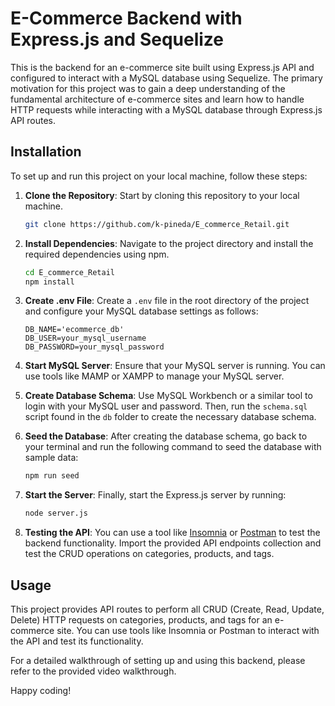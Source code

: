# E-Commerce Backend with Express.js and Sequelize

This is the backend for an e-commerce site built using Express.js API and configured to interact with a MySQL database using Sequelize. The primary motivation for this project was to gain a deep understanding of the fundamental architecture of e-commerce sites and learn how to handle HTTP requests while interacting with a MySQL database through Express.js API routes.

## Installation

To set up and run this project on your local machine, follow these steps:

1. **Clone the Repository**: Start by cloning this repository to your local machine.

   ```bash
   git clone https://github.com/k-pineda/E_commerce_Retail.git
   ```

2. **Install Dependencies**: Navigate to the project directory and install the required dependencies using npm.

   ```bash
   cd E_commerce_Retail
   npm install
   ```

3. **Create .env File**: Create a `.env` file in the root directory of the project and configure your MySQL database settings as follows:

   ```env
   DB_NAME='ecommerce_db'
   DB_USER=your_mysql_username
   DB_PASSWORD=your_mysql_password
   ```

4. **Start MySQL Server**: Ensure that your MySQL server is running. You can use tools like MAMP or XAMPP to manage your MySQL server.

5. **Create Database Schema**: Use MySQL Workbench or a similar tool to login with your MySQL user and password. Then, run the `schema.sql` script found in the `db` folder to create the necessary database schema.

6. **Seed the Database**: After creating the database schema, go back to your terminal and run the following command to seed the database with sample data:

   ```bash
   npm run seed
   ```

7. **Start the Server**: Finally, start the Express.js server by running:

   ```bash
   node server.js
   ```

8. **Testing the API**: You can use a tool like [Insomnia](https://insomnia.rest/) or [Postman](https://www.postman.com/) to test the backend functionality. Import the provided API endpoints collection and test the CRUD operations on categories, products, and tags.

## Usage

This project provides API routes to perform all CRUD (Create, Read, Update, Delete) HTTP requests on categories, products, and tags for an e-commerce site. You can use tools like Insomnia or Postman to interact with the API and test its functionality.

For a detailed walkthrough of setting up and using this backend, please refer to the provided video walkthrough.

Happy coding!